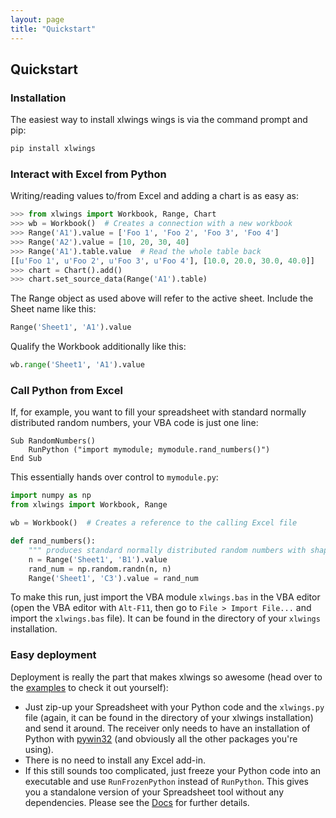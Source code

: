 ```yaml
---
layout: page
title: "Quickstart"
---
```


## Quickstart

### Installation

The easiest way to install xlwings wings is via the command prompt and pip:

```python
pip install xlwings
```

### Interact with Excel from Python

Writing/reading values to/from Excel and adding a chart is as easy as:

```python
>>> from xlwings import Workbook, Range, Chart
>>> wb = Workbook()  # Creates a connection with a new workbook
>>> Range('A1').value = ['Foo 1', 'Foo 2', 'Foo 3', 'Foo 4']
>>> Range('A2').value = [10, 20, 30, 40]
>>> Range('A1').table.value  # Read the whole table back
[[u'Foo 1', u'Foo 2', u'Foo 3', u'Foo 4'], [10.0, 20.0, 30.0, 40.0]]
>>> chart = Chart().add()
>>> chart.set_source_data(Range('A1').table)
```

The Range object as used above will refer to the active sheet. Include the Sheet name like this:

```python
Range('Sheet1', 'A1').value
```

Qualify the Workbook additionally like this:

```python
wb.range('Sheet1', 'A1').value
```

### Call Python from Excel

If, for example, you want to fill your spreadsheet with standard normally distributed random numbers, your VBA code is
just one line:

```vbnet
Sub RandomNumbers()
    RunPython ("import mymodule; mymodule.rand_numbers()")
End Sub
```

This essentially hands over control to `mymodule.py`:

```python
import numpy as np
from xlwings import Workbook, Range

wb = Workbook()  # Creates a reference to the calling Excel file

def rand_numbers():
    """ produces standard normally distributed random numbers with shape (n,n)"""
    n = Range('Sheet1', 'B1').value
    rand_num = np.random.randn(n, n)
    Range('Sheet1', 'C3').value = rand_num
```

To make this run, just import the VBA module `xlwings.bas` in the VBA editor (open the VBA editor with `Alt-F11`, then
go to `File > Import File...` and import the `xlwings.bas` file). It can be found in the directory of your `xlwings`
installation.

### Easy deployment

Deployment is really the part that makes xlwings so awesome (head over to the [examples][] to check it out yourself):

* Just zip-up your Spreadsheet with your Python code and the `xlwings.py` file (again, it can be found in the
  directory of your xlwings installation) and send it around. The receiver only needs to have an installation of
  Python with [pywin32][] (and obviously all the other packages you're using).
* There is no need to install any Excel add-in.
* If this still sounds too complicated, just freeze your Python code into an executable and use `RunFrozenPython`
  instead of `RunPython`. This gives you a standalone version of your Spreadsheet tool without any dependencies.
  Please see the [Docs][] for further details.

[pywin32]: http://sourceforge.net/projects/pywin32
[Docs]: http://docs.xlwings.org
[Examples]: /examples